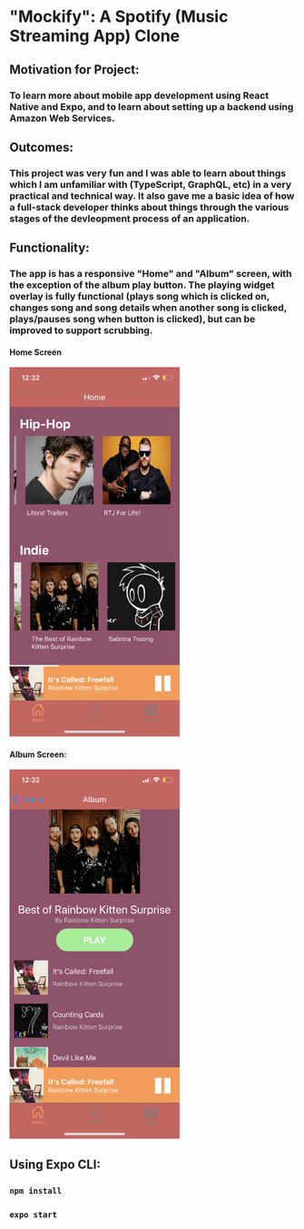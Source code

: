 # "Mockify": A Spotify (Music Streaming App) Clone 
## Motivation for Project: 
### To learn more about mobile app development using React Native and Expo, and to learn about setting up a backend using Amazon Web Services.
## Outcomes: 
### This project was very fun and I was able to learn about things which I am unfamiliar with (TypeScript, GraphQL, etc) in a very practical and technical way. It also gave me a basic idea of how a full-stack developer thinks about things through the various stages of the devleopment process of an application.

## Functionality: 
### The app is has a responsive "Home" and "Album" screen, with the exception of the album play button. The playing widget overlay is fully functional (plays song which is clicked on, changes song and song details when another song is clicked, plays/pauses song when button is clicked), but can be improved to support scrubbing.
#### Home Screen
<img src="IMG_5146.PNG" alt="homescreen" width="300">

#### Album Screen:
<img src="IMG_5145.PNG" alt="albumscreen" width="300">

## Using Expo CLI:
### `npm install`
### `expo start`


